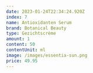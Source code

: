 ```yaml
---
date: 2023-01-24T22:34:24.920Z
index: 7
name: Antioxidanten Serum
brand: Botanical Beauty
type: Gezichtscrème
amount: 1
content: 50
contentUnit: ml
image: /images/essentia-sun.png
price: 49.95
---
```

